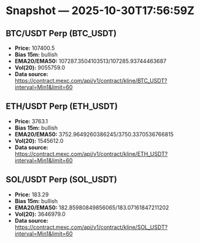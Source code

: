 # Snapshot — 2025-10-30T17:56:59Z

## BTC/USDT Perp (BTC_USDT)
- **Price:** 107400.5
- **Bias 15m:** bullish
- **EMA20/EMA50:** 107287.3504103513/107285.93744463687
- **Vol(20):** 9055759.0
- **Data source:** https://contract.mexc.com/api/v1/contract/kline/BTC_USDT?interval=Min1&limit=60

## ETH/USDT Perp (ETH_USDT)
- **Price:** 3763.1
- **Bias 15m:** bullish
- **EMA20/EMA50:** 3752.9649260386245/3750.3370536766815
- **Vol(20):** 1545612.0
- **Data source:** https://contract.mexc.com/api/v1/contract/kline/ETH_USDT?interval=Min1&limit=60

## SOL/USDT Perp (SOL_USDT)
- **Price:** 183.29
- **Bias 15m:** bullish
- **EMA20/EMA50:** 182.85980849856065/183.07161847211202
- **Vol(20):** 3646979.0
- **Data source:** https://contract.mexc.com/api/v1/contract/kline/SOL_USDT?interval=Min1&limit=60

